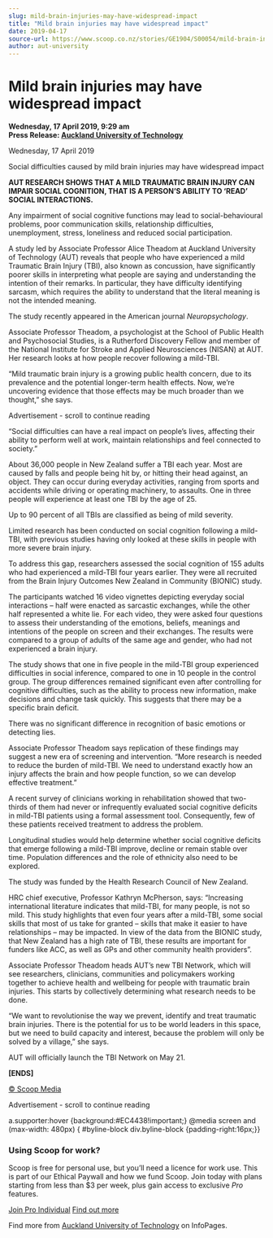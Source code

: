 ```yaml
---
slug: mild-brain-injuries-may-have-widespread-impact
title: "Mild brain injuries may have widespread impact"
date: 2019-04-17
source-url: https://www.scoop.co.nz/stories/GE1904/S00054/mild-brain-injuries-may-have-widespread-impact.htm
author: aut-university
---
```

Mild brain injuries may have widespread impact
==============================================

**Wednesday, 17 April 2019, 9:29 am**  
**Press Release: [Auckland University of Technology](https://info.scoop.co.nz/Auckland_University_of_Technology)**

Wednesday, 17 April 2019

Social difficulties caused by mild brain injuries may have widespread impact

**AUT RESEARCH SHOWS THAT A MILD TRAUMATIC BRAIN INJURY CAN IMPAIR SOCIAL COGNITION, THAT IS A PERSON’S ABILITY TO ‘READ’ SOCIAL INTERACTIONS.**

Any impairment of social cognitive functions may lead to social-behavioural problems, poor communication skills, relationship difficulties, unemployment, stress, loneliness and reduced social participation.

A study led by Associate Professor Alice Theadom at Auckland University of Technology (AUT) reveals that people who have experienced a mild Traumatic Brain Injury (TBI), also known as concussion, have significantly poorer skills in interpreting what people are saying and understanding the intention of their remarks. In particular, they have difficulty identifying sarcasm, which requires the ability to understand that the literal meaning is not the intended meaning.

The study recently appeared in the American journal _Neuropsychology_.

Associate Professor Theadom, a psychologist at the School of Public Health and Psychosocial Studies, is a Rutherford Discovery Fellow and member of the National Institute for Stroke and Applied Neurosciences (NISAN) at AUT. Her research looks at how people recover following a mild-TBI.

“Mild traumatic brain injury is a growing public health concern, due to its prevalence and the potential longer-term health effects. Now, we’re uncovering evidence that those effects may be much broader than we thought,” she says.

Advertisement - scroll to continue reading





“Social difficulties can have a real impact on people’s lives, affecting their ability to perform well at work, maintain relationships and feel connected to society.”

About 36,000 people in New Zealand suffer a TBI each year. Most are caused by falls and people being hit by, or hitting their head against, an object. They can occur during everyday activities, ranging from sports and accidents while driving or operating machinery, to assaults. One in three people will experience at least one TBI by the age of 25.

Up to 90 percent of all TBIs are classified as being of mild severity.

Limited research has been conducted on social cognition following a mild-TBI, with previous studies having only looked at these skills in people with more severe brain injury.

To address this gap, researchers assessed the social cognition of 155 adults who had experienced a mild-TBI four years earlier. They were all recruited from the Brain Injury Outcomes New Zealand in Community (BIONIC) study.

The participants watched 16 video vignettes depicting everyday social interactions – half were enacted as sarcastic exchanges, while the other half represented a white lie. For each video, they were asked four questions to assess their understanding of the emotions, beliefs, meanings and intentions of the people on screen and their exchanges. The results were compared to a group of adults of the same age and gender, who had not experienced a brain injury.

The study shows that one in five people in the mild-TBI group experienced difficulties in social inference, compared to one in 10 people in the control group. The group differences remained significant even after controlling for cognitive difficulties, such as the ability to process new information, make decisions and change task quickly. This suggests that there may be a specific brain deficit.

There was no significant difference in recognition of basic emotions or detecting lies.

Associate Professor Theadom says replication of these findings may suggest a new era of screening and intervention. “More research is needed to reduce the burden of mild-TBI. We need to understand exactly how an injury affects the brain and how people function, so we can develop effective treatment.”

A recent survey of clinicians working in rehabilitation showed that two-thirds of them had never or infrequently evaluated social cognitive deficits in mild-TBI patients using a formal assessment tool. Consequently, few of these patients received treatment to address the problem.

Longitudinal studies would help determine whether social cognitive deficits that emerge following a mild-TBI improve, decline or remain stable over time. Population differences and the role of ethnicity also need to be explored.

The study was funded by the Health Research Council of New Zealand.

HRC chief executive, Professor Kathryn McPherson, says: “Increasing international literature indicates that mild-TBI, for many people, is not so mild. This study highlights that even four years after a mild-TBI, some social skills that most of us take for granted – skills that make it easier to have relationships – may be impacted. In view of the data from the BIONIC study, that New Zealand has a high rate of TBI, these results are important for funders like ACC, as well as GPs and other community health providers”.

Associate Professor Theadom heads AUT’s new TBI Network, which will see researchers, clinicians, communities and policymakers working together to achieve health and wellbeing for people with traumatic brain injuries. This starts by collectively determining what research needs to be done.

“We want to revolutionise the way we prevent, identify and treat traumatic brain injuries. There is the potential for us to be world leaders in this space, but we need to build capacity and interest, because the problem will only be solved by a village,” she says.

AUT will officially launch the TBI Network on May 21.

**\[ENDS\]**

  

[© Scoop Media](http://www.scoop.co.nz/about/terms.html)  

Advertisement - scroll to continue reading



a.supporter:hover {background:#EC4438!important;} @media screen and (max-width: 480px) { #byline-block div.byline-block {padding-right:16px;}}

### Using Scoop for work?

Scoop is free for personal use, but you’ll need a licence for work use. This is part of our Ethical Paywall and how we fund Scoop. Join today with plans starting from less than $3 per week, plus gain access to exclusive _Pro_ features.  
  
[Join Pro Individual](https://pro.scoop.co.nz/Individual/?from=ProIn24) [Find out more](https://pro.scoop.co.nz/using-scoop-for-work/?from=ProIn24)

Find more from [Auckland University of Technology](https://info.scoop.co.nz/Auckland_University_of_Technology) on InfoPages.